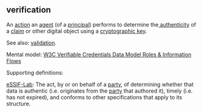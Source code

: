 ## verification

<p class="c8"><span>An </span><span class="c2"><a class="c3" href="#h.l54nzmooy631">action</a></span><span>&nbsp;an </span><span class="c2"><a class="c3" href="#h.6xkhfkjpo6xg">agent</a></span><span>&nbsp;(of a </span><span class="c2"><a class="c3" href="#h.sydbe7rk6244">principal</a></span><span>)</span><span>&nbsp;performs to determine the</span><span class="c2"><a class="c3" href="#h.pitlm5jn3v6u">&nbsp;authenticity</a></span><span>&nbsp;of a </span><span class="c2"><a class="c3" href="#h.akieli6njkk5">claim</a></span><span>&nbsp;</span><span>or other digital object using a </span><span class="c2"><a class="c3" href="#h.53rzpn1yn6q7">cryptographic key</a></span><span class="c0">.</span></p><p class="c8"><span>See also: </span><span class="c2"><a class="c3" href="#h.rbp41an0omv6">validation</a></span><span class="c0">.</span></p><p class="c8"><span>Mental model: </span><span class="c2"><a class="c3" href="https://www.google.com/url?q=https://www.w3.org/TR/vc-data-model/%23roles&amp;sa=D&amp;source=editors&amp;ust=1706779842920733&amp;usg=AOvVaw1SNj3Vn9PxcBA3xmvpA2Ac">W3C Verifiable Credentials Data Model Roles &amp; Information Flows</a></span></p><p class="c8"><span class="c0">Supporting definitions:</span></p><p class="c8"><span class="c2"><a class="c3" href="https://www.google.com/url?q=https://essif-lab.github.io/framework/docs/essifLab-glossary%23verify&amp;sa=D&amp;source=editors&amp;ust=1706779842921161&amp;usg=AOvVaw2W634WEzlhUtSLG1I0VT6F">eSSIF-Lab</a></span><span>: The act, by or on behalf of a </span><span class="c2"><a class="c3" href="https://www.google.com/url?q=https://essif-lab.github.io/framework/docs/terms/party&amp;sa=D&amp;source=editors&amp;ust=1706779842921382&amp;usg=AOvVaw114UHmAbmdRAmKZTwUP9rs">party</a></span><span>, of determining whether that data is authentic (i.e. originates from the </span><span class="c2"><a class="c3" href="https://www.google.com/url?q=https://essif-lab.github.io/framework/docs/terms/party&amp;sa=D&amp;source=editors&amp;ust=1706779842921627&amp;usg=AOvVaw0xdsAOu4oU7DS2N0r1MmYa">party</a></span><span class="c0">&nbsp;that authored it), timely (i.e. has not expired), and conforms to other specifications that apply to its structure.</span></p>

